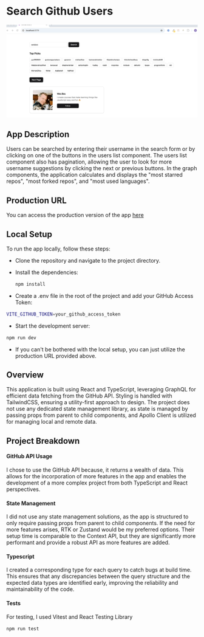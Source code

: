 # Search Github Users

![Gif](https://github.com/john-smilga/search-github-users/blob/main/demo.gif)

## App Description

Users can be searched by entering their username in the search form or by clicking on one of the buttons in the users list component. The users list component also has pagination, allowing the user to look for more username suggestions by clicking the next or previous buttons. In the graph components, the application calculates and displays the "most starred repos", "most forked repos", and "most used languages".

## Production URL

You can access the production version of the app [here](https://search-github-users-react-ts-graphql.netlify.app/)

## Local Setup

To run the app locally, follow these steps:

- Clone the repository and navigate to the project directory.
- Install the dependencies:

  ```sh
  npm install
  ```

- Create a .env file in the root of the project and add your GitHub Access Token:

```sh
VITE_GITHUB_TOKEN=your_github_access_token
```

- Start the development server:

```sh
npm run dev
```

- If you can't be bothered with the local setup, you can just utilize the production URL provided above.

## Overview

This application is built using React and TypeScript, leveraging GraphQL for efficient data fetching from the GitHub API. Styling is handled with TailwindCSS, ensuring a utility-first approach to design. The project does not use any dedicated state management library, as state is managed by passing props from parent to child components, and Apollo Client is utilized for managing local and remote data.

## Project Breakdown

#### GitHub API Usage

I chose to use the GitHub API because, it returns a wealth of data. This allows for the incorporation of more features in the app and enables the development of a more complex project from both TypeScript and React perspectives.

#### State Management

I did not use any state management solutions, as the app is structured to only require passing props from parent to child components. If the need for more features arises, RTK or Zustand would be my preferred options. Their setup time is comparable to the Context API, but they are significantly more performant and provide a robust API as more features are added.

#### Typescript

I created a corresponding type for each query to catch bugs at build time. This ensures that any discrepancies between the query structure and the expected data types are identified early, improving the reliability and maintainability of the code.

#### Tests

For testing, I used Vitest and React Testing Library

```sh
npm run test
```
